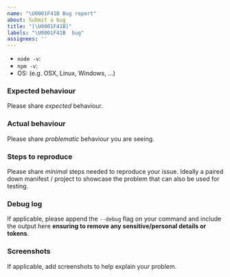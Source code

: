 ```yaml
---
name: "\U0001F41B Bug report"
about: Submit a bug
title: "[\U0001F41B]"
labels: "\U0001F41B  bug"
assignees: ''
---
```


- `node -v`:
- `npm -v`:
- OS: (e.g. OSX, Linux, Windows, ...)

### Expected behaviour

Please share _expected_ behaviour.

### Actual behaviour

Please share _problematic_ behaviour you are seeing.

### Steps to reproduce

Please share _minimal_ steps needed to reproduce your issue. Ideally
a paired down manifest / project to showcase the problem that can also
be used for testing.

### Debug log

If applicable, please append the `--debug` flag on your command and include the output here **ensuring to remove any sensitive/personal details or tokens**.

### Screenshots

If applicable, add screenshots to help explain your problem.
